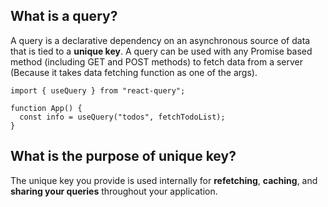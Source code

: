 ## What is a query?

A query is a declarative dependency on an asynchronous source of data that is tied to a **unique key**. A query can be used with any Promise based method (including GET and POST methods) to fetch data from a server (Because it takes data fetching function as one of the args).

```tsx
import { useQuery } from "react-query";

function App() {
  const info = useQuery("todos", fetchTodoList);
}
```

## What is the purpose of unique key?

The unique key you provide is used internally for **refetching**, **caching**, and **sharing your queries** throughout your application.
